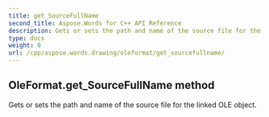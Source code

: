 ```yaml
---
title: get_SourceFullName
second_title: Aspose.Words for C++ API Reference
description: Gets or sets the path and name of the source file for the linked OLE object. 
type: docs
weight: 0
url: /cpp/aspose.words.drawing/oleformat/get_sourcefullname/
---
```

## OleFormat.get_SourceFullName method


Gets or sets the path and name of the source file for the linked OLE object.


